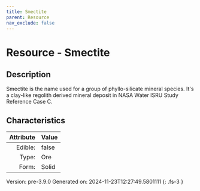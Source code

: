 ```yaml
---
title: Smectite
parent: Resource
nav_exclude: false
---
```

# Resource - Smectite

## Description
 &#10;&#9;&#9;Smectite is the name used for a group of phyllo-silicate mineral species.&#10;&#9;&#9;It&#39;s a clay-like regolith derived mineral deposit in NASA Water ISRU Study Reference Case C. 

## Characteristics

| Attribute      | Value |
|--------:|:------|
|Edible:|false|
|Type:|Ore|
|Form:|Solid|
 



    

Version: pre-3.9.0 Generated on: 2024-11-23T12:27:49.5801111
{: .fs-3 }
